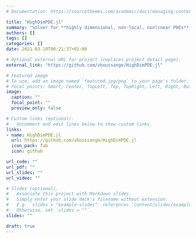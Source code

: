 ```yaml
---
# Documentation: https://sourcethemes.com/academic/docs/managing-content/

title: "HighDimPDE.jl"
summary: "Solver for **highly dimensional, non-local, nonlinear PDEs**. It is integrated within the Sci-ML ecosystem (see below). Try it out! &#128515; If you want to learn more about the algorithms implemented, check out my [research interests]({{site.url}}/research/#developping-numerical-schemes-for-solving-high-dimensional-non-local-nonlinear-pdes)."
authors: []
tags: []
categories: []
date: 2021-03-10T00:21:37+01:00

# Optional external URL for project (replaces project detail page).
external_link: "https://github.com/vboussange/HighDimPDE.jl"

# Featured image
# To use, add an image named `featured.jpg/png` to your page's folder.
# Focal points: Smart, Center, TopLeft, Top, TopRight, Left, Right, BottomLeft, Bottom, BottomRight.
image:
  caption: ""
  focal_point: ""
  preview_only: false

# Custom links (optional).
#   Uncomment and edit lines below to show custom links.
links:
- name: HighDimPDE.jl
  url: https://github.com/vboussange/HighDimPDE.jl
  icon_pack: fab
  icon: github

url_code: ""
url_pdf: ""
url_slides: ""
url_video: ""

# Slides (optional).
#   Associate this project with Markdown slides.
#   Simply enter your slide deck's filename without extension.
#   E.g. `slides = "example-slides"` references `content/slides/example-slides.md`.
#   Otherwise, set `slides = ""`.
slides: ""

draft: true
---
```

